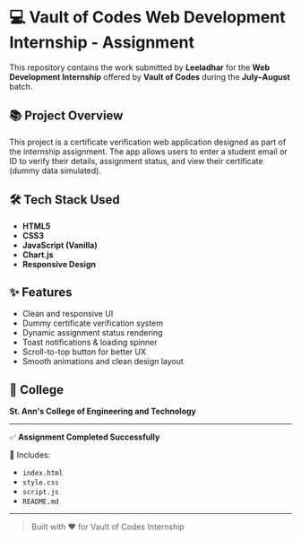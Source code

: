 # 💻 Vault of Codes Web Development Internship - Assignment

This repository contains the work submitted by **Leeladhar** for the **Web Development Internship** offered by **Vault of Codes** during the **July–August** batch.

## 📚 Project Overview

This project is a certificate verification web application designed as part of the internship assignment. The app allows users to enter a student email or ID to verify their details, assignment status, and view their certificate (dummy data simulated).

## 🛠 Tech Stack Used

- **HTML5**  
- **CSS3**  
- **JavaScript (Vanilla)**  
- **Chart.js**  
- **Responsive Design**

## ✨ Features

- Clean and responsive UI
- Dummy certificate verification system
- Dynamic assignment status rendering
- Toast notifications & loading spinner
- Scroll-to-top button for better UX
- Smooth animations and clean design layout

## 🏫 College

**St. Ann's College of Engineering and Technology**

---

✅ **Assignment Completed Successfully**

📁 Includes:
- `index.html`
- `style.css`
- `script.js`
- `README.md`

---

> Built with ❤️ for Vault of Codes Internship  
